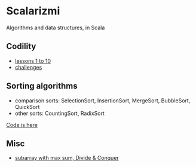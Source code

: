 # Scalarizmi
Algorithms and data structures, in Scala

## Codility

- [lessons 1 to 10](https://github.com/sake92/Scalarizmi/tree/master/src/main/scala/ba/sake/scalarizmi/codility)
- [challenges](https://github.com/sake92/Scalarizmi/tree/master/src/main/scala/ba/sake/scalarizmi/codility/challenges)

## Sorting algorithms

- comparison sorts:  SelectionSort, InsertionSort, MergeSort, BubbleSort, QuickSort
- other sorts: CountingSort, RadixSort

 [Code is here](https://github.com/sake92/Scalarizmi/blob/master/src/main/scala/ba/sake/scalarizmi/sorting)

## Misc
- [subarray with max sum, Divide & Conquer](https://github.com/sake92/Scalarizmi/blob/master/src/main/scala/ba/sake/scalarizmi/misc/max_subarray/DivideAndConquer.scala)
